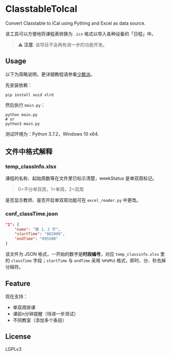 # ClasstableToIcal
Convert Classtable to iCal using Pything and Excel as data source.

该工具可以方便地将课程表转换为 `.ics` 格式以导入各种设备的「日程」中。

> :warning: **注意**: 该项目不会再有进一步的功能开发。

## Usage

以下为简略说明，更详细教程请参看[少数派](https://sspai.com/post/59694)。

先安装依赖：

```shell
pip install uuid xlrd 
```

然后执行 `main.py`：

```shell
python main.py
# or
python3 main.py
```

测试环境为：Python 3.7.2，Windows 10 x64.

## 文件中格式解释

### temp_classInfo.xlsx

课程的名称、起始周数等在文件里已标示清楚，weekStatus 是单双周标记。

> 0=不分单双周，1=单周，2=双周

是否显示教师、是否开启单双周功能可在 `excel_reader.py` 中更改。

### conf_classTime.json

```json
"1": {
    "name": "第 1、2 节", 
    "startTime": "082000",
    "endTime": "095500"
}
```

该文件为 JSON 格式，一开始的数字是**时段编号**，对应 `temp_classinfo.xlsx` 里的 `classTime` 字段；`startTime` 与 `endTime` 采用 `%H%M%S` 格式，即时、分、秒去掉分隔符。

## Feature

现在支持：

- 单双周排课
- 课前n分钟提醒（待进一步测试）
- 不同教室（添加多个条目）

## License

LGPLv3